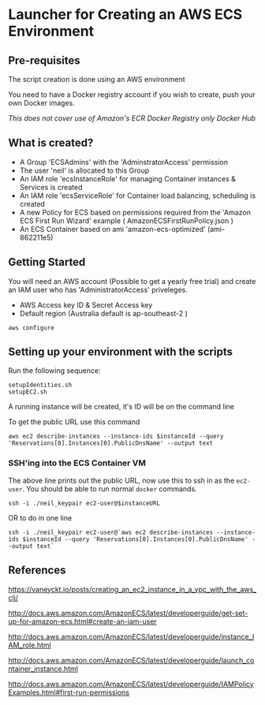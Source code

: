 # Launcher for Creating an AWS ECS Environment

## Pre-requisites

The script creation is done using an AWS environment

You need to have a Docker registry account if you wish to create, push your own Docker images.

*This does not cover use of Amazon's ECR Docker Registry only Docker Hub*

## What is created?

 * A Group 'ECSAdmins' with the 'AdminstratorAccess' permission
 * The user 'neil' is allocated to this Group
 * An IAM role 'ecsInstanceRole' for managing Container instances & Services is created
 * An IAM role 'ecsServiceRole' for Container load balancing, scheduling is created
 * A new Policy for ECS based on permissions required from the 'Amazon ECS First Run Wizard' example ( AmazonECSFirstRunPolicy.json )
 * An ECS Container  based on ami 'amazon-ecs-optimized' (ami-862211e5)

## Getting Started

You will need an AWS account (Possible to get a yearly free trial) and create an IAM user who has 'AdministratorAccess' priveleges.

 * AWS Access key ID & Secret Access key
 * Default region (Australia default is ap-southeast-2 )

`aws configure`

## Setting up your environment with the scripts

Run the following sequence:
```
setupIdentities.sh
setupEC2.sh
```

A running instance will be created, it's ID will be on the command line

To get the public URL use this command

```
aws ec2 describe-instances --instance-ids $instanceId --query 'Reservations[0].Instances[0].PublicDnsName' --output text
```
### SSH'ing into the ECS Container VM

The above line prints out the public URL, now use this to ssh in as the `ec2-user`. You should be able to run normal `docker` commands.


```
ssh -i ./neil_keypair ec2-user@$instanceURL
```

OR to do in one line

```
ssh -i ./neil_keypair ec2-user@`aws ec2 describe-instances --instance-ids $instanceId --query 'Reservations[0].Instances[0].PublicDnsName' --output text`
```

## References

https://vaneyckt.io/posts/creating_an_ec2_instance_in_a_vpc_with_the_aws_cli/

http://docs.aws.amazon.com/AmazonECS/latest/developerguide/get-set-up-for-amazon-ecs.html#create-an-iam-user

http://docs.aws.amazon.com/AmazonECS/latest/developerguide/instance_IAM_role.html 

http://docs.aws.amazon.com/AmazonECS/latest/developerguide/launch_container_instance.html

http://docs.aws.amazon.com/AmazonECS/latest/developerguide/IAMPolicyExamples.html#first-run-permissions
